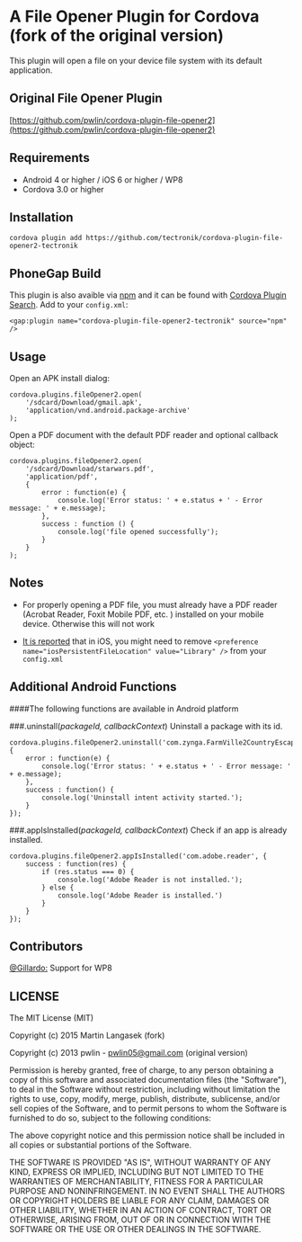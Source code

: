 A File Opener Plugin for Cordova (fork of the original version)
==========================
This plugin will open a file on your device file system with its default application.

Original File Opener Plugin
-------------
[https://github.com/pwlin/cordova-plugin-file-opener2](https://github.com/pwlin/cordova-plugin-file-opener2)

Requirements
-------------
- Android 4 or higher / iOS 6 or higher / WP8
- Cordova 3.0 or higher

Installation
-------------
    cordova plugin add https://github.com/tectronik/cordova-plugin-file-opener2-tectronik
    
PhoneGap Build
---------------
This plugin is also avaible via [npm](https://www.npmjs.com/package/cordova-plugin-file-opener2-tectronik) and it can be found with [Cordova Plugin Search](http://plugins.cordova.io/npm/index.html).
Add to your `config.xml`:

    <gap:plugin name="cordova-plugin-file-opener2-tectronik" source="npm" />

Usage
------
Open an APK install dialog:

    cordova.plugins.fileOpener2.open(
        '/sdcard/Download/gmail.apk', 
        'application/vnd.android.package-archive'
    );
    
Open a PDF document with the default PDF reader and optional callback object:

    cordova.plugins.fileOpener2.open(
        '/sdcard/Download/starwars.pdf',
        'application/pdf', 
        { 
            error : function(e) { 
                console.log('Error status: ' + e.status + ' - Error message: ' + e.message);
            },
            success : function () {
                console.log('file opened successfully'); 				
            }
        }
    );

Notes
------

- For properly opening a PDF file, you must already have a PDF reader (Acrobat Reader, Foxit Mobile PDF, etc. ) installed on your mobile device. Otherwise this will not work

- [It is reported](https://github.com/pwlin/cordova-plugin-file-opener2/issues/2#issuecomment-41295793) that in iOS, you might need to remove `<preference name="iosPersistentFileLocation" value="Library" />` from your `config.xml`


Additional Android Functions
-----------------------------
####The following functions are available in Android platform

###.uninstall(_packageId, callbackContext_)
Uninstall a package with its id.

    cordova.plugins.fileOpener2.uninstall('com.zynga.FarmVille2CountryEscape', {
        error : function(e) {
            console.log('Error status: ' + e.status + ' - Error message: ' + e.message);    
        },
        success : function() {
            console.log('Uninstall intent activity started.');
        }
    });

###.appIsInstalled(_packageId, callbackContext_)
Check if an app is already installed.

    cordova.plugins.fileOpener2.appIsInstalled('com.adobe.reader', {
        success : function(res) {
            if (res.status === 0) {
                console.log('Adobe Reader is not installed.');
            } else {
                console.log('Adobe Reader is installed.')
            }
        }
    });

Contributors
------------
[@Gillardo:](https://github.com/Gillardo/) Support for WP8

LICENSE
--------
The MIT License (MIT)

Copyright (c) 2015 Martin Langasek (fork)

Copyright (c) 2013 pwlin - pwlin05@gmail.com (original version)

Permission is hereby granted, free of charge, to any person obtaining a copy of
this software and associated documentation files (the "Software"), to deal in
the Software without restriction, including without limitation the rights to
use, copy, modify, merge, publish, distribute, sublicense, and/or sell copies of
the Software, and to permit persons to whom the Software is furnished to do so,
subject to the following conditions:

The above copyright notice and this permission notice shall be included in all
copies or substantial portions of the Software.

THE SOFTWARE IS PROVIDED "AS IS", WITHOUT WARRANTY OF ANY KIND, EXPRESS OR
IMPLIED, INCLUDING BUT NOT LIMITED TO THE WARRANTIES OF MERCHANTABILITY, FITNESS
FOR A PARTICULAR PURPOSE AND NONINFRINGEMENT. IN NO EVENT SHALL THE AUTHORS OR
COPYRIGHT HOLDERS BE LIABLE FOR ANY CLAIM, DAMAGES OR OTHER LIABILITY, WHETHER
IN AN ACTION OF CONTRACT, TORT OR OTHERWISE, ARISING FROM, OUT OF OR IN
CONNECTION WITH THE SOFTWARE OR THE USE OR OTHER DEALINGS IN THE SOFTWARE.

